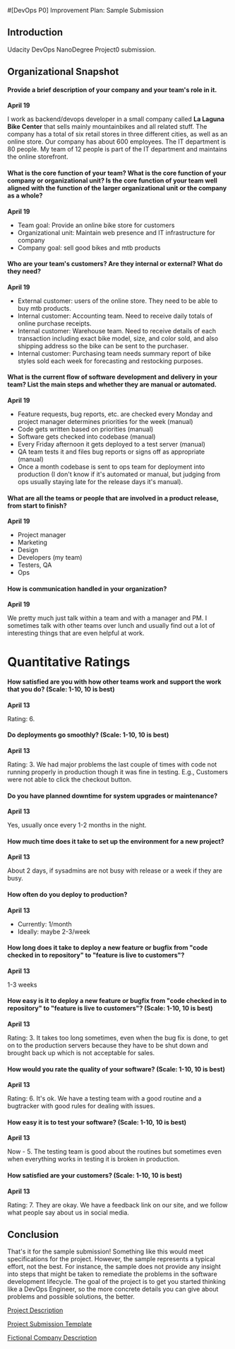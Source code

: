 #[DevOps P0] Improvement Plan: Sample Submission

## Introduction

Udacity DevOps NanoDegree Project0 submission.

<!--
Use this sample submission as a guide as you create your own submission for the Improvement Plan project. Your own submission should not replicate these answers about the ShoeBytes company. Rather, it should be based on either your own situation, or the fictional company described later.

Notice that the submission includes a date for each answer. As you progress through the Nanodegree program, you will be invited to return to your Improvement Plan and to update it based on the new skills and techniques you have acquired. When you revise the plan in this way, please **leave in your previous responses** to each answer, and add a new one below with the date. This will make the project a living document that will serve as your own record of what you have learned.
-->
## Organizational Snapshot

#### Provide a brief description of your company and your team's role in it.

**April 19**

I work as backend/devops developer in a small company called **La Laguna Bike Center** that sells mainly mountainbikes and all related stuff. The company has a total of six retail stores in three different cities, as well as an online store. Our company has about 600 employees. The IT department is 80 people. My team of 12 people is part of the IT department and maintains the online storefront.

#### What is the core function of your team? What is the core function of your company or organizational unit? Is the core function of your team well aligned with the function of the larger organizational unit or the company as a whole?

**April 19**

* Team goal: Provide an online bike store for customers
* Organizational unit: Maintain web presence and IT infrastructure for company
* Company goal: sell good bikes and mtb products

#### Who are your team's customers? Are they internal or external? What do they need?

**April 19**

* External customer: users of the online store. They need to be able to buy mtb products.
* Internal customer: Accounting team. Need to receive daily totals of online purchase receipts.
* Internal customer: Warehouse team. Need to receive details of each transaction including exact bike model, size, and color sold, and also shipping address so the bike can be sent to the purchaser.
* Internal customer: Purchasing team needs summary report of bike styles sold each week for forecasting and restocking purposes.

#### What is the current flow of software development and delivery in your team? List the main steps and whether they are manual or automated. 

**April 19**

* Feature requests, bug reports, etc. are checked every Monday and project manager determines priorities for the week (manual)
* Code gets written based on priorities (manual)
* Software gets checked into codebase (manual)
* Every Friday afternoon it gets deployed to a test server (manual) 
* QA team tests it and files bug reports or signs off as appropriate (manual) 
* Once a month codebase is sent to ops team for deployment into production (I don't know if it's automated or manual, but judging from ops usually staying late for the release days it's manual).

#### What are all the teams or people that are involved in a product release, from start to finish? 

**April 19**

* Project manager
* Marketing
* Design 
* Developers (my team)
* Testers, QA
* Ops

#### How is communication handled in your organization? 

**April 19**

We pretty much just talk within a team and with a manager and PM. I sometimes talk with other teams over lunch and usually find out a lot of interesting things that are even helpful at work.

# Quantitative Ratings

#### How satisfied are you with how other teams work and support the work that you do? (Scale: 1-10, 10 is best)

**April 13**

Rating: 6. 

#### Do deployments go smoothly? (Scale: 1-10, 10 is best)

**April 13**

Rating: 3. We had major problems the last couple of times with code not running properly in production though it was fine in testing. E.g., Customers were not able to click the checkout button.

#### Do you have planned downtime for system upgrades or maintenance? 

**April 13**

Yes, usually once every 1-2 months in the night.

#### How much time does it take to set up the environment for a new project? 

**April 13**

About 2 days, if sysadmins are not busy with release or a week if they are busy.

#### How often do you deploy to production? 

**April 13**

* Currently: 1/month
* Ideally: maybe 2-3/week

#### How long does it take to deploy a new feature or bugfix from "code checked in to repository" to "feature is live to customers"? 

**April 13**

1-3 weeks

#### How easy is it to deploy a new feature or bugfix from "code checked in to repository" to "feature is live to customers"? (Scale: 1-10, 10 is best) 

**April 13**

Rating: 3. It takes too long sometimes, even when the bug fix is done, to get on to the production servers because they have to be shut down and brought back up which is not acceptable for sales. 

#### How would you rate the quality of your software? (Scale: 1-10, 10 is best) 

**April 13**

Rating: 6. It's ok. We have a testing team with a good routine and a bugtracker with good rules for dealing with issues.

#### How easy it is to test your software? (Scale: 1-10, 10 is best)

**April 13**

Now - 5. The testing team is good about the routines but sometimes even when everything works in testing it is broken in production.


#### How satisfied are your customers? (Scale: 1-10, 10 is best)

**April 13**

Rating: 7. They are okay. We have a feedback link on our site, and we follow what people say about us in social media.

## Conclusion

That's it for the sample submission! Something like this would meet specifications for the project. However, the sample represents a typical effort, not the best. For instance, the sample does not provide any insight into steps that might be taken to remediate the problems in the software development lifecycle. The goal of the project is to get you started thinking like a DevOps Engineer, so the more concrete details you can give about problems and possible solutions, the better.

[Project Description](P0_Improvement_Plan.md)

[Project Submission Template](P0_Template.md)

[Fictional Company Description](P0_Fictional_Company.md)
